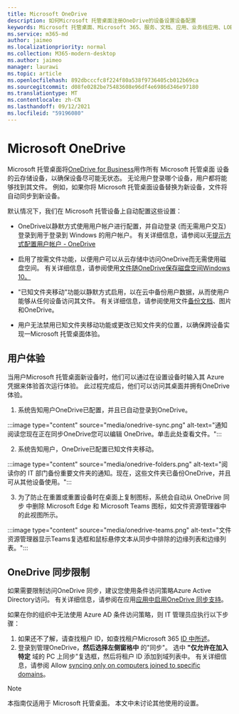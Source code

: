 ```yaml
---
title: Microsoft OneDrive
description: 如何Microsoft 托管桌面注册OneDrive的设备设置设备配置
keywords: Microsoft 托管桌面、Microsoft 365、服务、文档、应用、业务线应用、LOB 应用
ms.service: m365-md
author: jaimeo
ms.localizationpriority: normal
ms.collection: M365-modern-desktop
ms.author: jaimeo
manager: laurawi
ms.topic: article
ms.openlocfilehash: 892dbcccfc8f224f80a538f9736405cb012b69ca
ms.sourcegitcommit: d08fe0282be75483608e96df4e6986d346e97180
ms.translationtype: MT
ms.contentlocale: zh-CN
ms.lasthandoff: 09/12/2021
ms.locfileid: "59196080"
---
```

# <a name="microsoft-onedrive"></a>Microsoft OneDrive

Microsoft 托管桌面将[OneDrive for Business](/onedrive/plan-onedrive-enterprise)用作所有 Microsoft 托管桌面 设备的云存储设备，以确保设备尽可能无状态。 无论用户登录哪个设备，用户都将能够找到其文件。 例如，如果你将 Microsoft 托管桌面设备替换为新设备，文件将自动同步到新设备。

默认情况下，我们在 Microsoft 托管设备上自动配置这些设置：

- OneDrive以静默方式使用用户帐户进行配置，并自动登录 (而无需用户交互) 登录到用于登录到 Windows 的用户帐户。 有关详细信息，请参阅以无[提示方式配置用户帐户 - OneDrive](/onedrive/use-silent-account-configuration)

- 启用了按需文件功能，以便用户可以从云存储中访问OneDrive而无需使用磁盘空间。 有关详细信息，请参阅使用[文件随OneDrive保存磁盘空间Windows 10。](https://support.microsoft.com/office/save-disk-space-with-onedrive-files-on-demand-for-windows-10-0e6860d3-d9f3-4971-b321-7092438fb38e)

- "已知文件夹移动"功能以静默方式启用，以在云中备份用户数据，从而使用户能够从任何设备访问其文件。 有关详细信息，请参阅使用文件[备份文档](https://support.microsoft.com/office/back-up-your-documents-pictures-and-desktop-folders-with-onedrive-d61a7930-a6fb-4b95-b28a-6552e77c3057)、图片和OneDrive。

- 用户无法禁用已知文件夹移动功能或更改已知文件夹的位置，以确保跨设备实现一Microsoft 托管桌面体验。

## <a name="user-experience"></a>用户体验

当用户Microsoft 托管桌面新设备时，他们可以通过在设置设备时输入其 Azure 凭据来体验首次运行体验。 此过程完成后，他们可以访问其桌面并拥有OneDrive体验。

1. 系统告知用户OneDrive已配置，并且已自动登录到OneDrive。

:::image type="content" source="media/onedrive-sync.png" alt-text="通知阅读您现在正在同步OneDrive您可以编辑 OneDrive。单击此处查看文件。":::

2. 系统告知用户，OneDrive已配置已知文件夹移动。

:::image type="content" source="media/onedrive-folders.png" alt-text="阅读你的 IT 部门备份重要文件夹的通知。现在，这些文件夹已备份OneDrive，并且可从其他设备使用。":::

3. 为了防止在重置或重置设备时在桌面上复制图标，系统会自动从 OneDrive 同步 中删除 Microsoft Edge 和 Microsoft Teams 图标，如文件资源管理器中的此视图所示。

:::image type="content" source="media/onedrive-teams.png" alt-text="文件资源管理器显示Teams复选框和鼠标悬停文本从同步中排除的边缘列表和边缘列表。":::


## <a name="onedrive-sync-restrictions"></a>OneDrive 同步限制

如果需要限制访问OneDrive 同步，建议您使用条件访问策略Azure Active Directory访问。 有关详细信息，请参阅在应用[应用中启用OneDrive 同步支持](/onedrive/enable-conditional-access)。

如果在你的组织中无法使用 Azure AD 条件访问策略，则 IT 管理员应执行以下步骤：

1. 如果还不了解，请查找租户 ID，如查找租户Microsoft 365 [ID 中所述](/onedrive/find-your-office-365-tenant-id)。
2. 登录到管理OneDrive，**然后选择左侧窗格中** 的"同步"。 选中 **"仅允许在加入特定** 域的 PC 上同步"复选框，然后将租户 ID 添加到域列表中。 有关详细信息，请参阅 Allow [syncing only on computers joined to specific domains](/onedrive/allow-syncing-only-on-specific-domains)。

> [!NOTE]
> 本指南仅适用于 Microsoft 托管桌面。 本文中未讨论其他使用的设置。